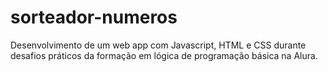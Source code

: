 # sorteador-numeros
Desenvolvimento de um web app com Javascript, HTML e CSS durante desafios práticos da formação em lógica de programação básica na Alura.
